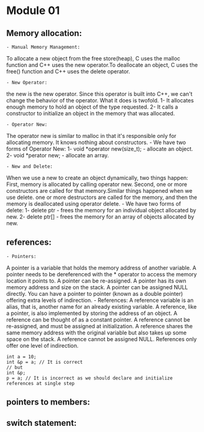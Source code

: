 # Module 01

## Memory allocation: 

    - Manual Memory Management:
To allocate a new object from the free store(heap), C uses the malloc function and C++ uses the new operator.To deallocate an object, C uses the free() function and C++ uses the delete operator.

    - New Operator:
the new is the new operator. Since this operator is built into C++, we can't change the behavior of the operator. What it does is twofold.
    1- It allocates enough memory to hold an object of the type requested.
    2- It calls a constructor to initialize an object in the memory that was allocated.

    - Operator New:
The operator new is similar to malloc in that it's responsible only for allocating memory. It knows nothing about constructors.
    - We have two forms of Operator New:
    1- void *operator new(size_t); - allocate an object.
    2- void *perator new[](size_t); - allocate an array.    

    - New and Delete:
When we use a new to create an object dynamically, two things happen: First, memory is allocated by calling operator new. Second, one or more constructors are called for that memory.Similar things happened when we use delete. one or more destructors are called for the memory, and then the memory is deallocated using operator delete.
    - We have two forms of delete:
    1- delete ptr - frees the memory for an individual object allocated by new.
    2- delete ptr[] - frees the memory for an array of objects allocated by new.

## references:
    - Pointers: 
A pointer is a variable that holds the memory address of another variable. A pointer needs to be dereferenced with the * operator to access the memory location it points to. A pointer can be re-assigned. A pointer has its own memory address and size on the stack. A pointer can be assigned NULL directly. You can have a pointer to pointer (known as a double pointer) offering extra levels of indirection.
    - References: 
A reference variable is an alias, that is, another name for an already existing variable. A reference, like a pointer, is also implemented by storing the address of an object. A reference can be thought of as a constant pointer. A reference cannot be re-assigned, and must be assigned at initialization. A reference shares the same memory address with the original variable but also takes up some space on the stack. A reference cannot be assigned NULL. References only offer one level of indirection.

    int a = 10;
    int &p = a; // It is correct
    // but
    int &p;
    p = a; // It is incorrect as we should declare and initialize references at single step
## pointers to members:

## switch statement: